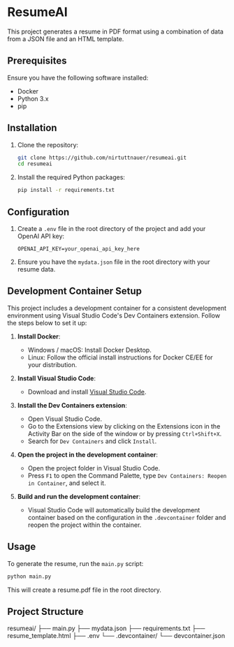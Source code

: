 # ResumeAI

This project generates a resume in PDF format using a combination of data from a JSON file and an HTML template.

## Prerequisites

Ensure you have the following software installed:

- Docker
- Python 3.x
- pip

## Installation

1. Clone the repository:

    ```sh
    git clone https://github.com/nirtuttnauer/resumeai.git
    cd resumeai
    ```

2. Install the required Python packages:

    ```sh
    pip install -r requirements.txt
    ```

## Configuration

1. Create a `.env` file in the root directory of the project and add your OpenAI API key:

    ```plaintext
    OPENAI_API_KEY=your_openai_api_key_here
    ```

2. Ensure you have the `mydata.json` file in the root directory with your resume data.

## Development Container Setup

This project includes a development container for a consistent development environment using Visual Studio Code's Dev Containers extension. Follow the steps below to set it up:

1. **Install Docker**:

   - Windows / macOS: Install Docker Desktop.
   - Linux: Follow the official install instructions for Docker CE/EE for your distribution.

2. **Install Visual Studio Code**:

   - Download and install [Visual Studio Code](https://code.visualstudio.com/).

3. **Install the Dev Containers extension**:

   - Open Visual Studio Code.
   - Go to the Extensions view by clicking on the Extensions icon in the Activity Bar on the side of the window or by pressing `Ctrl+Shift+X`.
   - Search for `Dev Containers` and click `Install`.

4. **Open the project in the development container**:

   - Open the project folder in Visual Studio Code.
   - Press `F1` to open the Command Palette, type `Dev Containers: Reopen in Container`, and select it.

5. **Build and run the development container**:

   - Visual Studio Code will automatically build the development container based on the configuration in the `.devcontainer` folder and reopen the project within the container.

## Usage

To generate the resume, run the `main.py` script:

```sh
python main.py
```

This will create a resume.pdf file in the root directory.

## Project Structure

resumeai/
├── main.py
├── mydata.json
├── requirements.txt
├── resume_template.html
├── .env
└── .devcontainer/
    └── devcontainer.json
